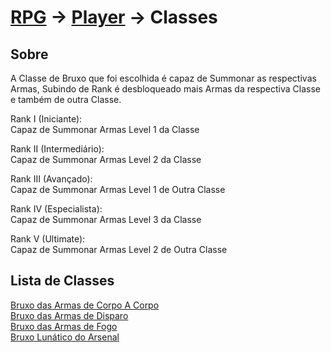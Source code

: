# [RPG](../../RPG.md) -> [Player](../Player.md) -> Classes

## Sobre

A Classe de Bruxo que foi escolhida é capaz de Summonar as respectivas Armas,
Subindo de Rank é desbloqueado mais Armas da respectiva Classe e também de outra Classe.

Rank I (Iniciante):  
Capaz de Summonar Armas Level 1 da Classe

Rank II (Intermediário):  
Capaz de Summonar Armas Level 2 da Classe

Rank III (Avançado):  
Capaz de Summonar Armas Level 1 de Outra Classe

Rank IV (Especialista):  
Capaz de Summonar Armas Level 3 da Classe

Rank V (Ultimate):  
Capaz de Summonar Armas Level 2 de Outra Classe

## Lista de Classes

[Bruxo das Armas de Corpo A Corpo](./Classes/CC.md)  
[Bruxo das Armas de Disparo](./Classes/CD.md)  
[Bruxo das Armas de Fogo](./Classes/CF.md)  
[Bruxo Lunático do Arsenal](./Classes/CLA.md)
